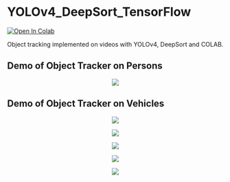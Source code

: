 # YOLOv4_DeepSort_TensorFlow

[![Open In Colab](https://colab.research.google.com/assets/colab-badge.svg)](https://colab.research.google.com/drive/1hXoYnV0umDoZB5nkl1eZI75h9AnslRLi?usp=sharing)


Object tracking implemented on videos with YOLOv4, DeepSort and COLAB.

## Demo of Object Tracker on Persons
<p align="center"><img src="data/helpers/demo.gif"\></p>

## Demo of Object Tracker on Vehicles
<p align="center"><img src="data/helpers/cars.gif"\></p>

<p align="center"><img src="data/helpers/intersection.gif"\></p>

<p align="center"><img src="data/helpers/highway.gif"\></p>

<p align="center"><img src="data/helpers/road.gif"\></p>

<p align="center"><img src="data/helpers/way.gif"\></p>

